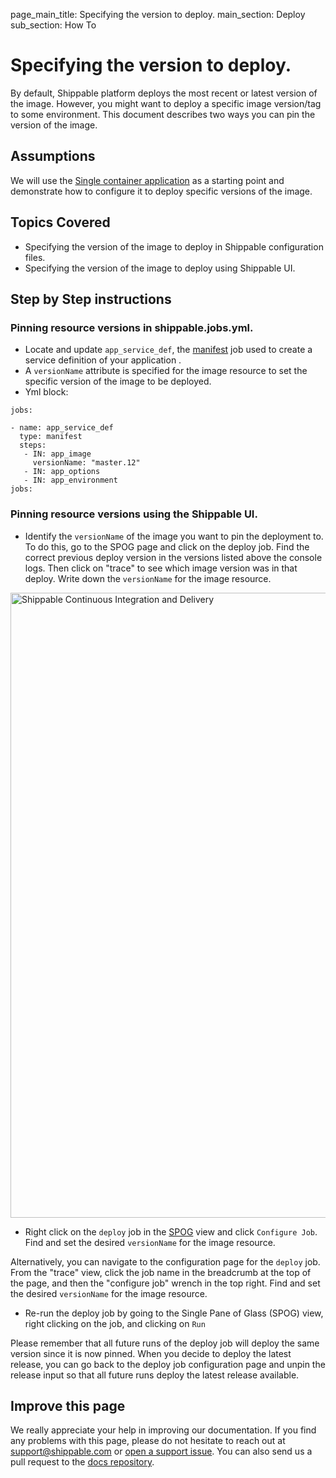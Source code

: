 page_main_title: Specifying the version to deploy.
main_section: Deploy
sub_section: How To

# Specifying the version to deploy.

By default, Shippable platform deploys the most recent or latest version of the image. However, you might want to deploy a specific image version/tag to some environment. This document describes two ways you can pin the version of the image.

## Assumptions

We will use the [Single container application](/deploy/cd_of_single_container_applications_to_orchestration_platforms) as a starting point and demonstrate how to configure it to deploy specific versions of the image.

## Topics Covered

* Specifying the version of the image to deploy in Shippable configuration files.
* Specifying the version of the image to deploy using Shippable UI.

## Step by Step instructions

### Pinning resource versions in shippable.jobs.yml.

* Locate and update `app_service_def`, the [manifest](/platform/workflow/job/manifest) job used to create a service definition of your application .
* A `versionName` attribute is specified for the image resource to set the specific version of the image to be deployed.
* Yml block:


```
jobs:

- name: app_service_def
  type: manifest
  steps:
   - IN: app_image
     versionName: "master.12"
   - IN: app_options
   - IN: app_environment
jobs:
```

### Pinning resource versions using the Shippable UI.

* Identify the `versionName` of the image you want to pin the deployment to. To do this, go to the SPOG page and click on the deploy job. Find the correct previous deploy version in the versions listed above the console logs.  Then click on "trace" to see which image version was in that deploy.  Write down the `versionName` for the image resource.

 <img src="/images/deploy/rollbackDeployTrace.png" alt="Shippable Continuous Integration and Delivery" style="width:1000px;vertical-align: middle;display: block;margin-left: auto;margin-right: auto;"/>

* Right click on the `deploy` job in the [SPOG](/platform/visibility/single-pane-of-glass-spog/) view and click `Configure Job`. Find and set the desired `versionName` for the image resource.

Alternatively, you can navigate to the configuration page for the `deploy` job. From the "trace" view, click the job name in the breadcrumb at the top of the page, and then the "configure job" wrench in the top right. Find and set the desired `versionName` for the image resource.

* Re-run the deploy job by going to the Single Pane of Glass (SPOG) view, right clicking on the job, and clicking on `Run`

Please remember that all future runs of the deploy job will deploy the same version since it is now pinned. When you decide to deploy the latest release, you can go back to the deploy job configuration page and unpin the release input so that all future runs deploy the latest release available.

## Improve this page

We really appreciate your help in improving our documentation. If you find any problems with this page, please do not hesitate to reach out at [support@shippable.com](mailto:support@shippable.com) or [open a support issue](https://www.github.com/Shippable/support/issues). You can also send us a pull request to the [docs repository](https://www.github.com/Shippable/docs).

